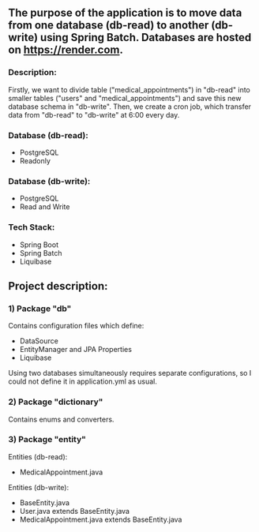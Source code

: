 ## The purpose of the application is to move data from one database (db-read) to another (db-write) using Spring Batch. Databases are hosted on https://render.com.

### Description:
Firstly, we want to divide table ("medical_appointments") in "db-read" into smaller tables ("users" and "medical_appointments") and save this new database schema in "db-write".
Then, we create a cron job, which transfer data from "db-read" to "db-write" at 6:00 every day.

### Database (db-read):
* PostgreSQL
* Readonly

### Database (db-write):
* PostgreSQL
* Read and Write

### Tech Stack:
* Spring Boot
* Spring Batch
* Liquibase

## Project description:
### 1) Package "db"
Contains configuration files which define:
* DataSource
* EntityManager and JPA Properties
* Liquibase

Using two databases simultaneously requires separate configurations, so I could not define it in application.yml as usual.

### 2) Package "dictionary"
Contains enums and converters.

### 3) Package "entity"
Entities (db-read):
* MedicalAppointment.java

Entities (db-write):
* BaseEntity.java
* User.java extends BaseEntity.java
* MedicalAppointment.java extends BaseEntity.java
